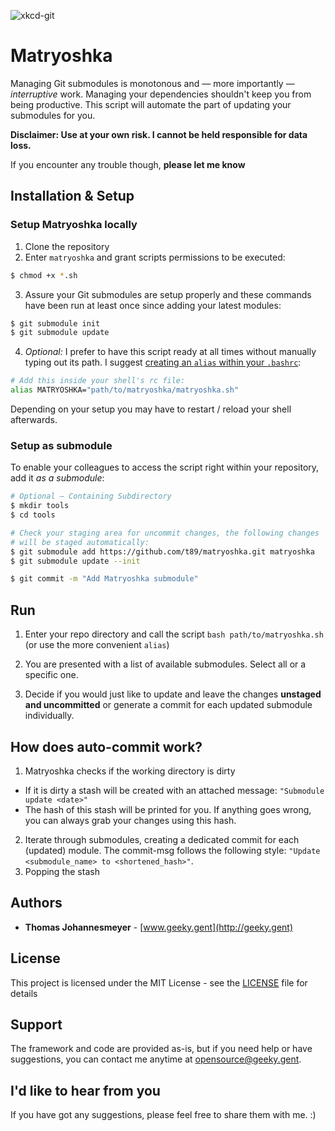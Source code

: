 
![xkcd-git](https://imgs.xkcd.com/comics/git.png)


# Matryoshka

Managing Git submodules is monotonous and — more importantly — _interruptive_ work. Managing your dependencies shouldn't keep you from being productive. This script will automate the part of updating your submodules for you.

**Disclaimer: Use at your own risk. I cannot be held responsible for data loss.**

If you encounter any trouble though, **please let me know**


## Installation & Setup

### Setup Matryoshka locally

1. Clone the repository
2. Enter `matryoshka` and grant scripts permissions to be executed:
```bash
$ chmod +x *.sh
```

3. Assure your Git submodules are setup properly and these commands have been run at least once since adding your latest modules:
```bash
$ git submodule init
$ git submodule update
```

4. *Optional:* I prefer to have this script ready at all times without manually typing out its path. I suggest [creating an `alias` within your `.bashrc`](https://www.cyberciti.biz/faq/create-permanent-bash-alias-linux-unix/):
```bash
# Add this inside your shell's rc file:
alias MATRYOSHKA="path/to/matryoshka/matryoshka.sh"
```
Depending on your setup you may have to restart / reload your shell afterwards.


### Setup as submodule

To enable your colleagues to access the script right within your repository, add it _as a submodule_:

```bash
# Optional — Containing Subdirectory
$ mkdir tools
$ cd tools

# Check your staging area for uncommit changes, the following changes
# will be staged automatically:
$ git submodule add https://github.com/t89/matryoshka.git matryoshka
$ git submodule update --init

$ git commit -m "Add Matryoshka submodule"

```


## Run

1. Enter your repo directory and call the script `bash path/to/matryoshka.sh` (or use the more convenient `alias`)

2. You are presented with a list of available submodules. Select all or a specific one.

3. Decide if you would just like to update and leave the changes **unstaged and uncommitted** or generate a commit for each updated submodule individually.


## How does auto-commit work?

1. Matryoshka checks if the working directory is dirty
  - If it is dirty a stash will be created with an attached message: `"Submodule update <date>"`
  - The hash of this stash will be printed for you. If anything goes wrong, you can always grab your changes using this hash.
2. Iterate through submodules, creating a dedicated commit for each (updated) module. The commit-msg follows the following style: `"Update <submodule_name> to <shortened_hash>"`.
3. Popping the stash


## Authors

* **Thomas Johannesmeyer** - [www.geeky.gent](http://geeky.gent)

## License

This project is licensed under the MIT License - see the [LICENSE](LICENSE) file for details

## Support

The framework and code are provided as-is, but if you need help or have suggestions, you can contact me anytime at [opensource@geeky.gent](mailto:opensource@geeky.gent?subject=Matryoshka).


## I'd like to hear from you

If you have got any suggestions, please feel free to share them with me. :)
